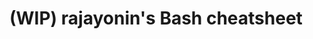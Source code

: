 # (WIP) rajayonin's Bash cheatsheet

<!--
df - disk free

mktemp

cat << EOF > file
stuff
EOF

cut -d 'delimitador' -f col

grep -f a.txt -v b.txt  # see which lines from a.txt are not in b.txt
-->
